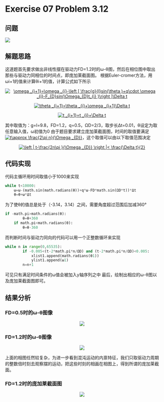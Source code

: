 # Exercise 07 Problem 3.12
## 问题
![](https://github.com/lopo70/Computational_Physics_N2015301020170/blob/master/Exercise%2007/e.png)
## 解题思路
这道题首先要求做出非线性摆在驱动力FD=1.2时的ω-θ图，然后在相位图中取出那些与驱动力同相位的时间点，即庞加莱截面图。
根据Euler-cromer方法，用ωi+1的值来计算θi+1的值，计算公式如下所示
<div align=center><a href="http://www.codecogs.com/eqnedit.php?latex=\omega&space;_{i&plus;1}=\omega&space;_{i}-\left&space;[&space;\frac{g}{l}sin(\theta&space;)&plus;q\cdot&space;\omega&space;_{i}-F_{D}sin(\Omega_{D}t_{i}&space;)\right&space;]\Delta&space;t" target="_blank"><img src="http://latex.codecogs.com/gif.latex?\omega&space;_{i&plus;1}=\omega&space;_{i}-\left&space;[&space;\frac{g}{l}sin(\theta&space;)&plus;q\cdot&space;\omega&space;_{i}-F_{D}sin(\Omega_{D}t_{i}&space;)\right&space;]\Delta&space;t" title="\omega _{i+1}=\omega _{i}-\left [ \frac{g}{l}sin(\theta )+q\cdot \omega _{i}-F_{D}sin(\Omega_{D}t_{i} )\right ]\Delta t" /></a>

<a href="http://www.codecogs.com/eqnedit.php?latex=\theta&space;_{i&plus;1}=\theta&space;_{i}&plus;\omega&space;_{i&plus;1}\Delta&space;t" target="_blank"><img src="http://latex.codecogs.com/gif.latex?\theta&space;_{i&plus;1}=\theta&space;_{i}&plus;\omega&space;_{i&plus;1}\Delta&space;t" title="\theta _{i+1}=\theta _{i}+\omega _{i+1}\Delta t" /></a>

<a href="http://www.codecogs.com/eqnedit.php?latex=t&space;_{i&plus;1}=t&space;_{i}&plus;\Delta&space;t" target="_blank"><img src="http://latex.codecogs.com/gif.latex?t&space;_{i&plus;1}=t&space;_{i}&plus;\Delta&space;t" title="t _{i+1}=t _{i}+\Delta t" /></a>

<div align=left>其中取值为：g=l=9.8，FD=1.2，q=0.5，ΩD=2/3，取步长Δt=0.01，θ设定为取任意输入值，ω初值为0
由于题目要求建立庞加莱截面图，时间的取值要满足<a href="http://www.codecogs.com/eqnedit.php?latex=t\approx&space;\frac{2\pi&space;n}{\Omega&space;_{D}}" target="_blank"><img src="http://latex.codecogs.com/gif.latex?t\approx&space;\frac{2\pi&space;n}{\Omega&space;_{D}}" title="t\approx \frac{2\pi n}{\Omega _{D}}" /></a>，这个取值可以由以下取值范围决定
<div align=center>

<a href="http://www.codecogs.com/eqnedit.php?latex=\left&space;|&space;t-\frac{2n\pi&space;}{\Omega&space;_{D}}&space;\right&space;|<&space;\frac{\Delta&space;t}{2}" target="_blank"><img src="http://latex.codecogs.com/gif.latex?\left&space;|&space;t-\frac{2n\pi&space;}{\Omega&space;_{D}}&space;\right&space;|<&space;\frac{\Delta&space;t}{2}" title="\left | t-\frac{2n\pi }{\Omega _{D}} \right |< \frac{\Delta t}{2}" /></a>
<div align=left>

## 代码实现
代码主循环用时间取值小于1000来实现
```python
while t<10000:
    ω=ω-(math.sin(math.radians(θ))+q*ω-FD*math.sin(ΩD*t))*Δt
    θ=θ+ω*Δt
``` 
为了使θ的值总是处于（-3.14，3.14）之间，需要角度超过范围后加减360°
```python
if -math.pi>math.radians(θ):
        θ=θ+360
    if math.pi<math.radians(θ):
        θ=θ-360
``` 
而判断时间与驱动力同向的代码可以用一个正整数循环来实现
```python
while n in range(0,65535):
        if -0.005<(t-2*math.pi*n/ΩD) and (t-2*math.pi*n/ΩD)<0.005:
            xlist1.append(math.radians(θ1))
            ylist1.append(ω1)
        n=n+1
``` 
可见只有满足时间条件的ω值会被加入y轴序列之中
最后，绘制出相应的ω-θ图以及庞加莱截面图即可。

## 结果分析

### FD=0.5时的ω-θ图像
<div align=center>

![](https://github.com/lopo70/Computational_Physics_N2015301020170/blob/master/Exercise%2007/3.png)
<div align=left>

### FD=1.2时的ω-θ图像
<div align=center>

![](https://github.com/lopo70/Computational_Physics_N2015301020170/blob/master/Exercise%2007/4.png)
<div align=left>
上面的相图任然较复杂，为进一步看到混沌运动的内禀特征，我们只取驱动力周期的整数倍时刻去观察摆的运动，把这些时刻的相画在相图上，得到所谓的庞加莱截面。

### FD=1.2时的庞加莱截面图
<div align=center>

![](https://github.com/lopo70/Computational_Physics_N2015301020170/blob/master/Exercise%2007/2.png)
